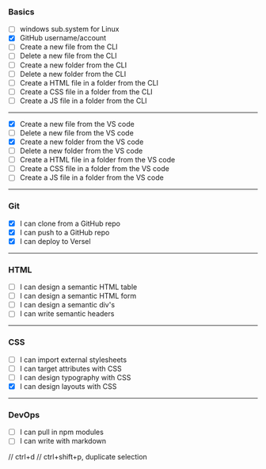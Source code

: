 ### Basics

- [ ] windows sub.system for Linux
- [x] GitHub username/account
- [ ] Create a new file from the CLI
- [ ] Delete a new file from the CLI
- [ ] Create a new folder from the CLI
- [ ] Delete a new folder from the CLI
- [ ] Create a HTML file in a folder from the CLI
- [ ] Create a CSS file in a folder from the CLI
- [ ] Create a JS file in a folder from the CLI

***

- [x] Create a new file from the VS code
- [ ] Delete a new file from the VS code
- [x] Create a new folder from the VS code
- [ ] Delete a new folder from the VS code
- [ ] Create a HTML file in a folder from the VS code
- [ ] Create a CSS file in a folder from the VS code
- [ ] Create a JS file in a folder from the VS code

***

### Git

- [x] I can clone from a GitHub repo
- [x] I can push to a GitHub repo
- [x] I can deploy to Versel 

***

### HTML

- [ ] I can design a semantic HTML table
- [ ] I can design a semantic HTML form
- [ ] I can design a semantic div's 
- [ ] I can write semantic headers 

***

### CSS 

- [ ] I can import external stylesheets
- [ ] I can target attributes with CSS 
- [ ] I can design typography with CSS
- [x] I can design layouts with CSS

***

### DevOps

- [ ] I can pull in npm modules
- [ ] I can write with markdown

// ctrl+d
// ctrl+shift+p, duplicate selection